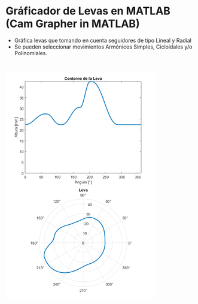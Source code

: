 # Gráficador de Levas en MATLAB (Cam Grapher in MATLAB)

* Gráfica levas que tomando en cuenta seguidores de tipo Lineal y Radial
* Se pueden seleccionar movimientos Armónicos Simples, Cicloidales y/o Polinomiales.

</br>

<img src="https://github.com/JDiaz32/Graficador-de-Levas-en-MATLAB/blob/main/images/ejemplo%20contorno%20leva.png?raw=true" width="400"><img src="https://github.com/JDiaz32/Graficador-de-Levas-en-MATLAB/blob/main/images/ejemplo%20leva.png?raw=true" width="400">
